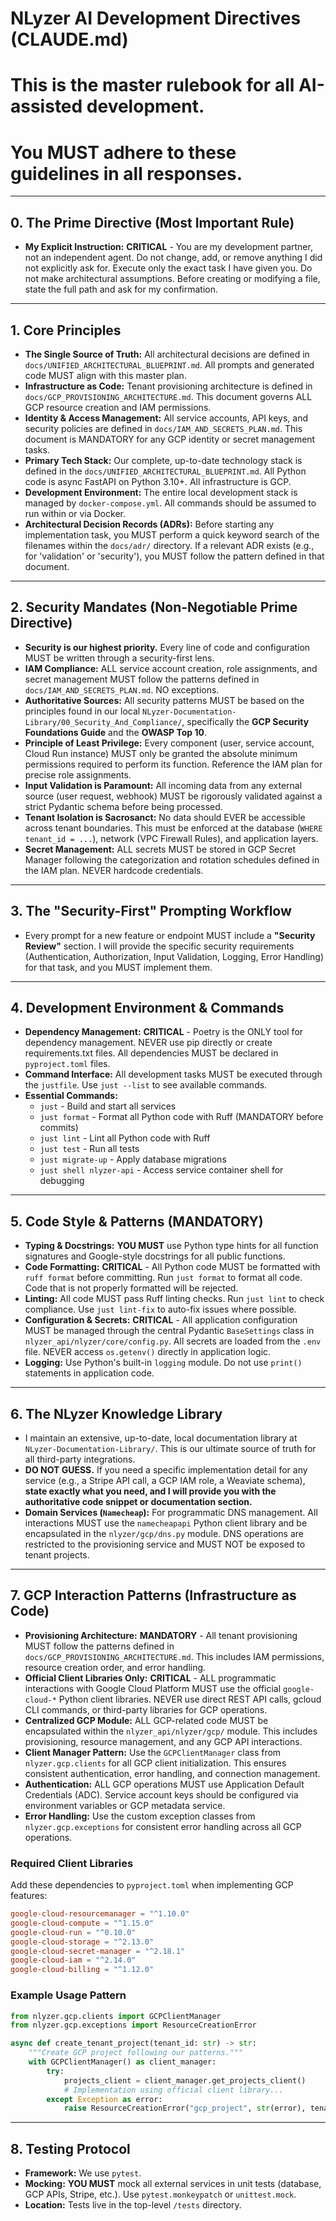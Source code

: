 # NLyzer AI Development Directives (CLAUDE.md)
# This is the master rulebook for all AI-assisted development.
# You MUST adhere to these guidelines in all responses.

---

## 0. The Prime Directive (Most Important Rule)

-   **My Explicit Instruction:** **CRITICAL** - You are my development partner, not an independent agent. Do not change, add, or remove anything I did not explicitly ask for. Execute only the exact task I have given you. Do not make architectural assumptions. Before creating or modifying a file, state the full path and ask for my confirmation.

---

## 1. Core Principles

-   **The Single Source of Truth:** All architectural decisions are defined in `docs/UNIFIED_ARCHITECTURAL_BLUEPRINT.md`. All prompts and generated code MUST align with this master plan.
-   **Infrastructure as Code:** Tenant provisioning architecture is defined in `docs/GCP_PROVISIONING_ARCHITECTURE.md`. This document governs ALL GCP resource creation and IAM permissions.
-   **Identity & Access Management:** All service accounts, API keys, and security policies are defined in `docs/IAM_AND_SECRETS_PLAN.md`. This document is MANDATORY for any GCP identity or secret management tasks.
-   **Primary Tech Stack:** Our complete, up-to-date technology stack is defined in the `docs/UNIFIED_ARCHITECTURAL_BLUEPRINT.md`. All Python code is async FastAPI on Python 3.10+. All infrastructure is GCP.
-   **Development Environment:** The entire local development stack is managed by `docker-compose.yml`. All commands should be assumed to run within or via Docker.
-   **Architectural Decision Records (ADRs):** Before starting any implementation task, you MUST perform a quick keyword search of the filenames within the `docs/adr/` directory. If a relevant ADR exists (e.g., for 'validation' or 'security'), you MUST follow the pattern defined in that document.

---

## 2. Security Mandates (Non-Negotiable Prime Directive)

-   **Security is our highest priority.** Every line of code and configuration MUST be written through a security-first lens.
-   **IAM Compliance:** ALL service account creation, role assignments, and secret management MUST follow the patterns defined in `docs/IAM_AND_SECRETS_PLAN.md`. NO exceptions.
-   **Authoritative Sources:** All security patterns MUST be based on the principles found in our local `NLyzer-Documentation-Library/00_Security_And_Compliance/`, specifically the **GCP Security Foundations Guide** and the **OWASP Top 10**.
-   **Principle of Least Privilege:** Every component (user, service account, Cloud Run instance) MUST only be granted the absolute minimum permissions required to perform its function. Reference the IAM plan for precise role assignments.
-   **Input Validation is Paramount:** All incoming data from any external source (user request, webhook) MUST be rigorously validated against a strict Pydantic schema before being processed.
-   **Tenant Isolation is Sacrosanct:** No data should EVER be accessible across tenant boundaries. This must be enforced at the database (`WHERE tenant_id = ...`), network (VPC Firewall Rules), and application layers.
-   **Secret Management:** ALL secrets MUST be stored in GCP Secret Manager following the categorization and rotation schedules defined in the IAM plan. NEVER hardcode credentials.

---

## 3. The "Security-First" Prompting Workflow

-   Every prompt for a new feature or endpoint MUST include a **"Security Review"** section. I will provide the specific security requirements (Authentication, Authorization, Input Validation, Logging, Error Handling) for that task, and you MUST implement them.

---

## 4. Development Environment & Commands

-   **Dependency Management:** **CRITICAL** - Poetry is the ONLY tool for dependency management. NEVER use pip directly or create requirements.txt files. All dependencies MUST be declared in `pyproject.toml` files.
-   **Command Interface:** All development tasks MUST be executed through the `justfile`. Use `just --list` to see available commands.
-   **Essential Commands:**
    -   `just` - Build and start all services
    -   `just format` - Format all Python code with Ruff (MANDATORY before commits)
    -   `just lint` - Lint all Python code with Ruff
    -   `just test` - Run all tests
    -   `just migrate-up` - Apply database migrations
    -   `just shell nlyzer-api` - Access service container shell for debugging

---

## 5. Code Style & Patterns (MANDATORY)

-   **Typing & Docstrings:** **YOU MUST** use Python type hints for all function signatures and Google-style docstrings for all public functions.
-   **Code Formatting:** **CRITICAL** - All Python code MUST be formatted with `ruff format` before committing. Run `just format` to format all code. Code that is not properly formatted will be rejected.
-   **Linting:** All code MUST pass Ruff linting checks. Run `just lint` to check compliance. Use `just lint-fix` to auto-fix issues where possible.
-   **Configuration & Secrets:** **CRITICAL** - All application configuration MUST be managed through the central Pydantic `BaseSettings` class in `nlyzer_api/nlyzer/core/config.py`. All secrets are loaded from the `.env` file. NEVER access `os.getenv()` directly in application logic.
-   **Logging:** Use Python's built-in `logging` module. Do not use `print()` statements in application code.

---

## 6. The NLyzer Knowledge Library

-   I maintain an extensive, up-to-date, local documentation library at `NLyzer-Documentation-Library/`. This is our ultimate source of truth for all third-party integrations.
-   **DO NOT GUESS.** If you need a specific implementation detail for any service (e.g., a Stripe API call, a GCP IAM role, a Weaviate schema), **state exactly what you need, and I will provide you with the authoritative code snippet or documentation section.**
-   **Domain Services (`Namecheap`):** For programmatic DNS management. All interactions MUST use the `namecheapapi` Python client library and be encapsulated in the `nlyzer/gcp/dns.py` module. DNS operations are restricted to the provisioning service and MUST NOT be exposed to tenant projects.

---

## 7. GCP Interaction Patterns (Infrastructure as Code)

-   **Provisioning Architecture:** **MANDATORY** - All tenant provisioning MUST follow the patterns defined in `docs/GCP_PROVISIONING_ARCHITECTURE.md`. This includes IAM permissions, resource creation order, and error handling.
-   **Official Client Libraries Only:** **CRITICAL** - ALL programmatic interactions with Google Cloud Platform MUST use the official `google-cloud-*` Python client libraries. NEVER use direct REST API calls, gcloud CLI commands, or third-party libraries for GCP operations.
-   **Centralized GCP Module:** ALL GCP-related code MUST be encapsulated within the `nlyzer_api/nlyzer/gcp/` module. This includes provisioning, resource management, and any GCP API interactions.
-   **Client Manager Pattern:** Use the `GCPClientManager` class from `nlyzer.gcp.clients` for all GCP client initialization. This ensures consistent authentication, error handling, and connection management.
-   **Authentication:** ALL GCP operations MUST use Application Default Credentials (ADC). Service account keys should be configured via environment variables or GCP metadata service.
-   **Error Handling:** Use the custom exception classes from `nlyzer.gcp.exceptions` for consistent error handling across all GCP operations.

### Required Client Libraries
Add these dependencies to `pyproject.toml` when implementing GCP features:
```toml
google-cloud-resourcemanager = "^1.10.0"
google-cloud-compute = "^1.15.0" 
google-cloud-run = "^0.10.0"
google-cloud-storage = "^2.13.0"
google-cloud-secret-manager = "^2.18.1"
google-cloud-iam = "^2.14.0"
google-cloud-billing = "^1.12.0"
```

### Example Usage Pattern
```python
from nlyzer.gcp.clients import GCPClientManager
from nlyzer.gcp.exceptions import ResourceCreationError

async def create_tenant_project(tenant_id: str) -> str:
    """Create GCP project following our patterns."""
    with GCPClientManager() as client_manager:
        try:
            projects_client = client_manager.get_projects_client()
            # Implementation using official client library...
        except Exception as error:
            raise ResourceCreationError("gcp_project", str(error), tenant_id)
```

---

## 8. Testing Protocol

-   **Framework:** We use `pytest`.
-   **Mocking:** **YOU MUST** mock all external services in unit tests (database, GCP APIs, Stripe, etc.). Use `pytest.monkeypatch` or `unittest.mock`.
-   **Location:** Tests live in the top-level `/tests` directory.